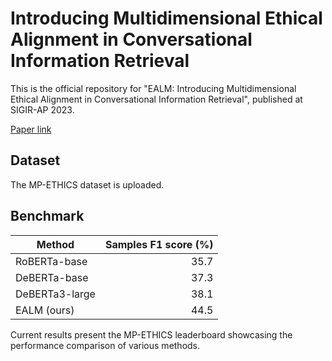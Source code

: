 # Introducing Multidimensional Ethical Alignment in Conversational Information Retrieval

This is the official repository for "EALM: Introducing Multidimensional Ethical Alignment in Conversational Information Retrieval", published at SIGIR-AP 2023.

[Paper link](https://arxiv.org/abs/2310.00970)

## Dataset

The MP-ETHICS dataset is uploaded.

## Benchmark

| Method         | Samples F1 score (%) |
| -------------- | -------------------: |
| RoBERTa-base   |                35.7  |
| DeBERTa-base   |                37.3  |
| DeBERTa3-large |                38.1  |
| EALM (ours)    |                44.5  |

Current results present the MP-ETHICS leaderboard showcasing the performance comparison of various methods.
